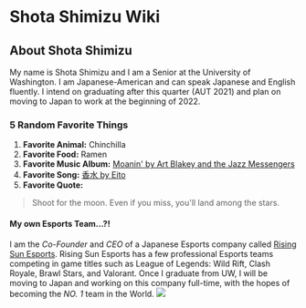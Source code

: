 # Shota Shimizu Wiki

## About Shota Shimizu
My name is Shota Shimizu and I am a Senior at the University of Washington. 
I am Japanese-American and can speak Japanese and English fluently.
I intend on graduating after this quarter (AUT 2021) and plan on moving to Japan to work at the beginning of 2022.

### 5 Random Favorite Things
1. **Favorite Animal:** Chinchilla
2. **Favorite Food:** Ramen
3. **Favorite Music Album:** [Moanin' by Art Blakey and the Jazz Messengers](https://open.spotify.com/album/7h42sjCPyY31q6sIk52JbX?si=m8RE4BvTTMSU86zMDI9shA&dl_branch=1)
4. **Favorite Song:** [香水 by Eito](https://www.youtube.com/watch?v=9MjAJSoaoSo&ab_channel=%E7%91%9B%E4%BA%BA)
5. **Favorite Quote:** 
>Shoot for the moon. Even if you miss, you'll land among the stars.

#### My own Esports Team...?! 
I am the *Co-Founder* and *CEO* of a Japanese Esports company called [Rising Sun Esports](http://RisingSunEsports.org).
Rising Sun Esports has a few professional Esports teams competing in game titles such as League of Legends: Wild Rift, Clash Royale, Brawl Stars, and Valorant. 
Once I graduate from UW, I will be moving to Japan and working on this company full-time, with the hopes of becoming the _NO. 1_ team in the World. 
<img src="https://cdn.royaleapi.com/static/img/team/logo/rising-sun-esports-apac.png?t=263baa9dc">

